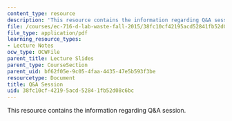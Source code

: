 ```yaml
---
content_type: resource
description: 'This resource contains the information regarding Q&A session. '
file: /courses/ec-716-d-lab-waste-fall-2015/38fc10cf42195acd52841fb52d08c6bc_MITEC_716F15_QA.pdf
file_type: application/pdf
learning_resource_types:
- Lecture Notes
ocw_type: OCWFile
parent_title: Lecture Slides
parent_type: CourseSection
parent_uid: bf62f05e-9c05-4faa-4435-47e5b593f3be
resourcetype: Document
title: Q&A Session
uid: 38fc10cf-4219-5acd-5284-1fb52d08c6bc
---
```

This resource contains the information regarding Q&A session. 


